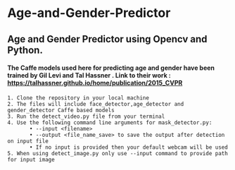 # Age-and-Gender-Predictor
## Age and Gender Predictor using Opencv and Python.
#### The Caffe models used here for predicting age and gender have been trained by Gil Levi and Tal Hassner . Link to their work : https://talhassner.github.io/home/publication/2015_CVPR
    1. Clone the repository in your local machine
    2. The files will include face_detector,age_detector and gender_detector Caffe based models
    3. Run the detect_video.py file from your terminal
    4. Use the following command line arguments for mask_detector.py:
           • --input <filename> 
           • --output <file_name_save> to save the output after detection on input file
           • If no input is provided then your default webcam will be used 
    5. When using detect_image.py only use --input command to provide path for input image      
    
